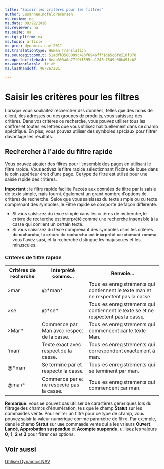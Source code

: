```yaml
---
title: "Saisir les critères pour les filtres"
author: SusanneWindfeldPedersen
ms.custom: na
ms.date: 09/22/2016
ms.reviewer: na
ms.suite: na
ms.tgt_pltfrm: na
ms.topic: article
ms-prod: dynamics-nav-2017
ms.translationtype: Human Translation
ms.sourcegitcommit: 51adfb3588099c496f0946ff71da5c6fe518f070
ms.openlocfilehash: 8eab393a0a77f9f1595ca1247c7549e68b491cb2
ms.contentlocale: fr-ch
ms.lasthandoff: 06/26/2017

---
```


# <a name="entering-criteria-in-filters"></a>Saisir les critères pour les filtres
Lorsque vous souhaitez rechercher des données, telles que des noms de client, des adresses ou des groupes de produits, vous saisissez des critères. Dans vos critères de recherche, vous pouvez utiliser tous les chiffres et toutes les lettres que vous utilisez habituellement dans ce champ spécifique. En plus, vous pouvez utiliser des symboles spéciaux pour filtrer davantage les résultats.

## <a name="searching-using-the-quick-filter"></a>Rechercher à l'aide du filtre rapide
Vous pouvez ajouter des filtres pour l'ensemble des pages en utilisant le filtre rapide. Vous activez le filtre rapide sélectionnant l'icône de loupe dans le coin supérieur droit d'une page. Ce type de filtre est utilisé pour une saisie rapide des critères.

**Important** : le filtre rapide facilite l'accès aux données de filtre par la saisie de texte simple, mais fournit également un grand nombre d'options de critères de recherche. Selon que vous saisissez du texte simple ou du texte comprenant des symboles, le Filtre rapide se comporte de façon différente.  
- Si vous saisissez du texte simple dans les critères de recherche, le critère de recherche est interprété comme une recherche insensible à la casse qui contient un certain texte.  
- Si vous saisissez du texte comprenant des symboles dans les critères de recherche, le critère de recherche est interprété exactement comme vous l'avez saisi, et la recherche distingue les majuscules et les minuscules.

### <a name="quick-filter-criteria"></a>Critères de filtre rapide
<!-- html syntax because symbols conflict with MarkDown syntax -->
<TABLE>
  <TR>
    <TH>Critères de recherche</TH>
    <TH>Interprété comme...</TH>
    <TH>Renvoie...</TH>
  </TR>
  <TR>
    <TD>>man</TD>
    <TD>@*man*</TD>
    <TD>Tous les enregistrements qui contiennent le texte man et ne respectent pas la casse.</TD>
  </TR>
  <TR>
    <TD>>se</TD>
    <TD>@*se*</TD>
    <TD>Tous les enregistrements qui contiennent le texte se et ne respectent pas la casse.</TD>
  </TR>
  <TR>
    <TD>>Man*</TD>
    <TD>Commence par Man avec respect de la casse.</TD>
    <TD>Tous les enregistrements qui commencent par le texte Man.</TD>
  </TR>
  <TR>
    <TD>'man'</TD>
    <TD>Texte exact avec respect de la casse.</TD>
    <TD>Tous les enregistrements qui correspondent exactement à man.</TD>
  </TR>
  <TR>
    <TD>@*man</TD>
    <TD>Se termine par et respecte la casse.</TD>
    <TD>Tous les enregistrements qui se terminent par man.</TD>
  </TR>
  <TR>
    <TD>@man*</TD>
    <TD>Commence par et ne respecte pas la casse.</TD>
    <TD>Tous les enregistrements qui commencent par man.</TD>
  </TR>
</TABLE>

**Remarque**: vous ne pouvez pas utiliser de caractères génériques lors du filtrage des champs d'énumération, tels que le champ **Statut** sur les commandes vente. Pour entrer un filtre pour ce type de champ, vous pouvez saisir la valeur numérique comme paramètre de filtre. Par exemple, dans le champ **Statut** sur une commande vente qui a les valeurs **Ouvert**, **Lancé**, **Approbation suspendue** et **Acompte suspendu**, utilisez les valeurs **0**, **1**, **2** et **3** pour filtrer ces options.  

## <a name="see-also"></a>Voir aussi
[Utiliser Dynamics NAV](ui-work-product.md)

